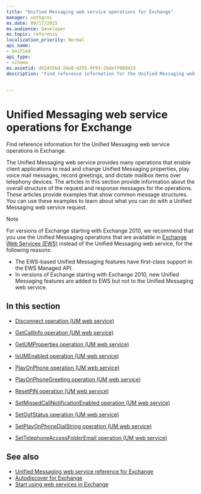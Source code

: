 ```yaml
---
title: "Unified Messaging web service operations for Exchange"
manager: sethgros
ms.date: 09/17/2015
ms.audience: Developer
ms.topic: reference
localization_priority: Normal
api_name:
- Unified
api_type:
- schema
ms.assetid: d92455bd-24e8-4255-9f93-2bdeff00d42d
description: "Find reference information for the Unified Messaging web service operations in Exchange."
 
 
---
```


# Unified Messaging web service operations for Exchange

Find reference information for the Unified Messaging web service operations in Exchange.
  
The Unified Messaging web service provides many operations that enable client applications to read and change Unified Messaging properties, play voice mail messages, record greetings, and dictate mailbox items over telephony devices. The articles in this section provide information about the overall structure of the request and response messages for the operations. These articles provide examples that show common message structures. You can use these examples to learn about what you can do with a Unified Messaging web service request.
  
> [!NOTE]
> For versions of Exchange starting with Exchange 2010, we recommend that you use the Unified Messaging operations that are available in [Exchange Web Services (EWS)](http://msdn.microsoft.com/library/60285497-0c4e-4e51-84e1-34dd6d89a5d8%28Office.15%29.aspx) instead of the Unified Messaging web service, for the following reasons: 
> - The EWS-based Unified Messaging features have first-class support in the EWS Managed API. 
> - In versions of Exchange starting with Exchange 2010, new Unified Messaging features are added to EWS but not to the Unified Messaging web service. 
  
## In this section
<a name="bk_InThisSection"> </a>

- [Disconnect operation (UM web service)](disconnect-operation-um-web-service.md)    
- [GetCallInfo operation (UM web service)](getcallinfo-operation-um-web-service.md)   
- [GetUMProperties operation (UM web service)](getumproperties-operation-um-web-service.md)   
- [IsUMEnabled operation (UM web service)](isumenabled-operation-um-web-service.md)   
- [PlayOnPhone operation (UM web service)](playonphone-operation-um-web-service.md)   
- [PlayOnPhoneGreeting operation (UM web service)](playonphonegreeting-operation-um-web-service.md)   
- [ResetPIN operation (UM web service)](resetpin-operation-um-web-service.md)   
- [SetMissedCallNotificationEnabled operation (UM web service)](setmissedcallnotificationenabled-operation-um-web-service.md)
    
- [SetOofStatus operation (UM web service)](setoofstatus-operation-um-web-service.md)    
- [SetPlayOnPhoneDialString operation (UM web service)](setplayonphonedialstring-operation-um-web-service.md)   
- [SetTelephoneAccessFolderEmail operation (UM web service)](settelephoneaccessfolderemail-operation-um-web-service.md)
    
## See also

- [Unified Messaging web service reference for Exchange](unified-messaging-web-service-reference-for-exchange.md)
- [Autodiscover for Exchange](../exchange-web-services/autodiscover-for-exchange.md)
- [Start using web services in Exchange](../exchange-web-services/start-using-web-services-in-exchange.md)
    

